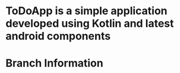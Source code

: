 # ToDoApp is a simple application developed using Kotlin and latest android components

# Branch Information
